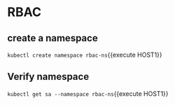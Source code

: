 # RBAC

## create a namespace
`kubectl create namespace rbac-ns`{{execute HOST1}}

## Verify namespace
`kubectl get sa --namespace rbac-ns`{{execute HOST1}}